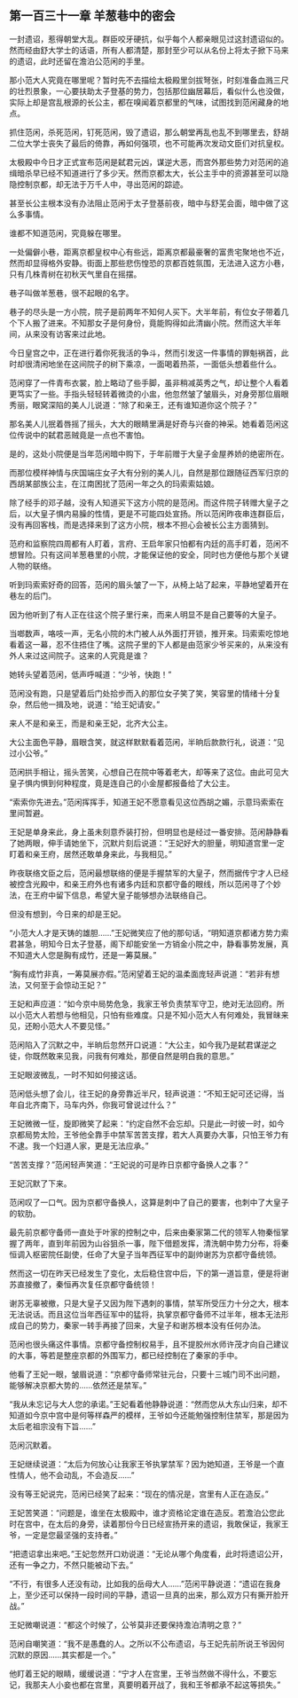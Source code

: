 ## 第一百三十一章 **羊葱巷中的密会**

一封遗诏，惹得朝堂大乱。群臣咬牙硬抗，似乎每个人都亲眼见过这封遗诏似的。然而经由舒大学士的话语，所有人都清楚，那封至少可以从名份上将太子掀下马来的遗诏，此时还留在澹泊公范闲的手里。

那小范大人究竟在哪里呢？暂时先不去描绘太极殿里剑拔弩张，时刻准备血溅三尺的壮烈景象，一心要扶助太子登基的势力，包括那位幽居幕后，看似什么也没做，实际上却是宫乱根源的长公主，都在嗅闻着京都里的气味，试图找到范闲藏身的地点。

抓住范闲，杀死范闲，钉死范闲，毁了遗诏，那么朝堂再乱也乱不到哪里去，舒胡二位大学士丧失了最后的倚靠，再如何强项，也不可能再次发动文臣们对抗皇权。

太极殿中今日才正式宣布范闲是弑君元凶，谋逆大恶，而宫外那些势力对范闲的追缉暗杀早已经不知道进行了多少天。然而京都太大，长公主手中的资源甚至可以隐隐控制京都，却无法于万千人中，寻出范闲的踪迹。

甚至长公主根本没有办法阻止范闲于太子登基前夜，暗中与舒芜会面，暗中做了这么多事情。

谁都不知道范闲，究竟躲在哪里。

一处偏僻小巷，距离京都皇权中心有些远，距离京都最豪奢的富贵宅聚地也不近，然而却显得格外安静。街面上那些悲伤惶恐的京都百姓氛围，无法进入这方小巷，只有几株青树在初秋天气里自在摇摆。

巷子叫做羊葱巷，很不起眼的名字。

巷子的尽头是一方小院，院子是前两年不知何人买下。大半年前，有位女子带着几个下人搬了进来。不知那女子是何身份，竟能购得如此清幽小院。然而这大半年间，从来没有访客来过此地。

今日皇宫之中，正在进行着你死我活的争斗，然而引发这一件事情的罪魁祸首，此时却很清闲地坐在这间院子的树下乘凉，一面喝着热茶，一面低头想着些什么。

范闲穿了一件青布衣裳，脸上略动了些手脚，虽非稍减英秀之气，却让整个人看着更笃实了一些。手指头轻轻转着微烫的小盅，他忽然皱了皱眉头，对身旁那位眉眼秀丽，眼窝深陷的美人儿说道：“除了和亲王，还有谁知道你这个院子？”

那名美人儿抿着唇摇了摇头，大大的眼睛里满是好奇与兴奋的神采。她看着范闲这位传说中的弑君恶贼竟是一点也不害怕。

是的，这处小院便是当年范闲暗中购下，于年前赠于大皇子金屋养娇的绝密所在。

而那位模样神情与庆国端庄女子大有分别的美人儿，自然是那位跟随征西军归京的西胡某部族公主，在江南困扰了范闲一年之久的玛索索姑娘。

除了经手的邓子越，没有人知道买下这方小院的是范闲。而这件院子转赠大皇子之后，以大皇子惧内易臊的性情，更是不可能四处宣扬。所以范闲昨夜串连群臣后，没有再回客栈，而是选择来到了这方小院，根本不担心会被长公主方面猜到。

范府和监察院四周都有人盯着，言府、王启年家只怕都有内廷的高手盯着，范闲不想冒险。只有这间羊葱巷里的小院，才能保证他的安全，同时也方便他与那个关键人物的联络。

听到玛索索好奇的回答，范闲的眉头皱了一下，从椅上站了起来，平静地望着开在巷左的后门。

因为他听到了有人正在往这个院子里行来，而来人明显不是自己要等的大皇子。

当啷数声，咯吱一声，无名小院的木门被人从外面打开锁，推开来。玛索索吃惊地看着这一幕，忍不住捂住了嘴。这院子里的下人都是由范家少爷买来的，从来没有外人来过这间院子。这来的人究竟是谁？

她转头望着范闲，低声呼喊道：“少爷，快跑！”

范闲没有跑，只是望着后门处拾步而入的那位女子笑了笑，笑容里的情绪十分复杂，然后他一揖及地，说道：“给王妃请安。”

来人不是和亲王，而是和亲王妃，北齐大公主。

大公主面色平静，眉眼含笑，就这样默默看着范闲，半晌后款款行礼，说道：“见过小公爷。”

范闲拱手相让，摇头苦笑，心想自己在院中等着老大，却等来了这位。由此可见大皇子惧内惧到何种程度，竟是连自己的小金屋都报备给了大公主。

“索索你先进去。”范闲挥挥手，知道王妃不愿意看见这位西胡之媚，示意玛索索在里间暂避。

王妃是单身来此，身上虽未刻意乔装打扮，但明显也是经过一番安排。范闲静静看了她两眼，伸手请她坐下，沉默片刻后说道：“王妃好大的胆量，明知道宫里一定盯着和亲王府，居然还敢单身来此，与我相见。”

昨夜联络文臣之后，范闲最想联络的便是手握禁军的大皇子，然而据传宁才人已经被控含光殿中，和亲王府外也有诸多内廷和京都守备的眼线，所以范闲寻了个妙法，在王府中留下信息，希望大皇子能够想办法联络自己。

但没有想到，今日来的却是王妃。

“小范大人才是天铸的雄胆……”王妃微笑应了他的那句话，“明知道京都诸方势力索君甚急，明知今日太子登基，阁下却能安坐一方销金小院之中，静看事势发展，真不知道大人您是胸有成竹，还是一筹莫展。”

“胸有成竹非真，一筹莫展亦假。”范闲望着王妃的温柔面庞轻声说道：“若非有想法，又何至于会惊动王妃？”

王妃和声应道：“如今京中局势危急，我家王爷负责禁军守卫，绝对无法回府。所以小范大人若想与他相见，只怕有些难度。只是不知小范大人有何难处，我冒昧来见，还盼小范大人不要见怪。”

范闲陷入了沉默之中，半晌后忽然开口说道：“大公主，如今我乃是弑君谋逆之徒，你既然敢来见我，问我有何难处，那便自然是明白我的意思。”

王妃眼波微乱，一时不知如何接这话。

范闲低头想了会儿，往王妃的身旁靠近半尺，轻声说道：“不知王妃可还记得，当年自北齐南下，马车内外，你我可曾说过什么？”

王妃微微一怔，旋即微笑了起来：“约定自然不会忘却。只是此一时彼一时，如今京都局势太险，王爷他全靠手中禁军苦苦支撑，若大人真要办大事，只怕王爷力有不逮。我一个妇道人家，更是无法应承。”

“苦苦支撑？”范闲轻声笑道：“王妃说的可是昨日京都守备换人之事？”

王妃沉默了下来。

范闲叹了一口气。因为京都守备换人，这算是刺中了自己的要害，也刺中了大皇子的软肋。

最先前京都守备师一直处于叶家的控制之中，后来由秦家第二代的领军人物秦恒掌握了两年，直到年前因为山谷狙杀一事，陛下借题发挥，清洗朝中势力分布，将秦恒调入枢密院任副使，任命了大皇子当年西征军中的副帅谢苏为京都守备统领。

然而这一切在昨天已经发生了变化，太后稳住宫中后，下的第一道旨意，便是将谢苏直接撤了，秦恒再次复任京都守备统领！

谢苏无辜被撤，只是大皇子又因为陛下遇刺的事情，禁军所受压力十分之大，根本无法说话。而且这位当年西征军中的猛将，执掌京都守备师不过半年，根本无法形成自己的势力，秦家一转手再接了回来，大皇子和谢苏根本没有任何办法。

范闲也很头痛这件事情。京都守备控制权易手，且不提胶州水师许茂才向自己建议的大事，等若是整座京都的外围军力，都已经控制在了秦家的手中。

他看了王妃一眼，皱眉说道：“京都守备师常驻元台，只要十三城门司不出问题，能够解决京都大势的……依然还是禁军。”

“我从未忘记与大人您的承诺。”王妃看着他静静说道：“然而您从大东山归来，却不知道如今京中宫中是何等样森严的模样，王爷如今还能勉强控制住禁军，那是因为太后老祖宗没有下旨……”

范闲沉默着。

王妃继续说道：“太后为何放心让我家王爷执掌禁军？因为她知道，王爷是一个直性情人，他不会动乱，不会造反……”

没有等王妃说完，范闲已经笑了起来：“现在的情况是，宫里有人正在造反。”

王妃苦笑道：“问题是，谁坐在太极殿中，谁才资格论定谁在造反。若澹泊公您此时在宫中，在太后的身旁，读着那份今日已经宣扬开来的遗诏，我敢保证，我家王爷，一定是您最坚强的支持者。”

“把遗诏拿出来吧。”王妃忽然开口劝说道：“无论从哪个角度看，此时将遗诏公开，还有一争之力，不然只能被动下去。”

“不行，有很多人还没有动，比如我的岳母大人……”范闲平静说道：“遗诏在我身上，至少还可以保持一段时间的平静，遗诏一旦真的出来，那么双方只有撕开脸开战。”

王妃微嘲说道：“都这个时候了，公爷莫非还要保持澹泊清明之意？”

范闲自嘲笑道：“我不是愚蠢的人。之所以不公布遗诏，与王妃先前所说王爷因何沉默的原因……其实都是一个。”

他盯着王妃的眼睛，缓缓说道：“宁才人在宫里，王爷当然做不得什么，不要忘记，我那夫人小妾也都在宫里，真要明着开战了，我和王爷都承不起这等损失。”

